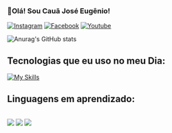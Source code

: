 ### 👋Olá! Sou Cauã José Eugênio!
[![Instagram](https://img.shields.io/badge/Instagram-E4405F?style=for-the-badge&logo=instagram&logoColor=white)](https://www.instagram.com/eugeni1.ti?igsh=NWRvYTl5NnVhcjA0)
[![Facebook](https://img.shields.io/badge/Facebook-1877F2?style=for-the-badge&logo=facebook&logoColor=white)](https://www.facebook.com/profile.php?id=100069911582800&mibextid=ZbWKwL)
[![Youtube](https://img.shields.io/badge/YouTube-FF0000?style=for-the-badge&logo=youtube&logoColor=white)](https://www.youtube.com/@chumbebalachumbebala8800)

![Anurag's GitHub stats](https://github-readme-stats.vercel.app/api?username=Eugeni1&show_icons=true&theme=midnight-purple)

## Tecnologias que eu uso no meu Dia:

[![My Skills](https://skillicons.dev/icons?i=replit,vscode,py,&perline=10)](https://skillicons.dev)

## Linguagens em aprendizado:

<div style="display: inline_block"><br/> 
  <img aling="center" alt"PYTHON" src="https://img.shields.io/badge/Python-14354C?style=for-the-badge&logo=python&logoColor=white" />
  <img aling="center" alt"C++" src="https://img.shields.io/badge/C%2B%2B-00599C?style=for-the-badge&logo=c%2B%2B&logoColor=white"/>
  <img aling="center" alt"Shell Script" src="https://img.shields.io/badge/Shell_Script-121011?style=for-the-badge&logo=gnu-bash&logoColor=white" />  
</div>
